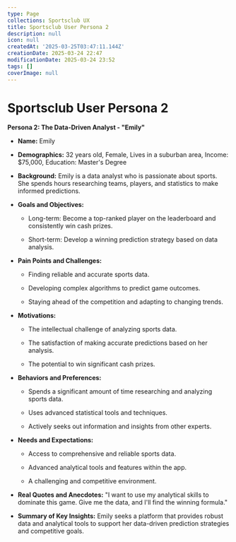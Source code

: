 ```yaml
---
type: Page
collections: Sportsclub UX
title: Sportsclub User Persona 2
description: null
icon: null
createdAt: '2025-03-25T03:47:11.144Z'
creationDate: 2025-03-24 22:47
modificationDate: 2025-03-24 23:52
tags: []
coverImage: null
---
```


# Sportsclub User Persona 2


**Persona 2: The Data-Driven Analyst - "Emily"**

- **Name:** Emily

- **Demographics:** 32 years old, Female, Lives in a suburban area, Income: $75,000, Education: Master's Degree

- **Background:** Emily is a data analyst who is passionate about sports. She spends hours researching teams, players, and statistics to make informed predictions.

- **Goals and Objectives:**

    - Long-term: Become a top-ranked player on the leaderboard and consistently win cash prizes.

    - Short-term: Develop a winning prediction strategy based on data analysis.

- **Pain Points and Challenges:**

    - Finding reliable and accurate sports data.

    - Developing complex algorithms to predict game outcomes.

    - Staying ahead of the competition and adapting to changing trends.

- **Motivations:**

    - The intellectual challenge of analyzing sports data.

    - The satisfaction of making accurate predictions based on her analysis.

    - The potential to win significant cash prizes.

- **Behaviors and Preferences:**

    - Spends a significant amount of time researching and analyzing sports data.

    - Uses advanced statistical tools and techniques.

    - Actively seeks out information and insights from other experts.

- **Needs and Expectations:**

    - Access to comprehensive and reliable sports data.

    - Advanced analytical tools and features within the app.

    - A challenging and competitive environment.

- **Real Quotes and Anecdotes:** "I want to use my analytical skills to dominate this game. Give me the data, and I'll find the winning formula."

- **Summary of Key Insights:** Emily seeks a platform that provides robust data and analytical tools to support her data-driven prediction strategies and competitive goals.


